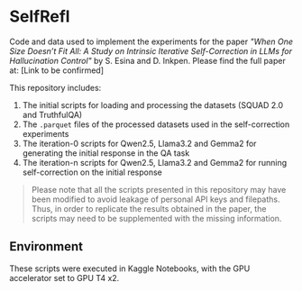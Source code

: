 # SelfRefl
Code and data used to implement the experiments for the paper _"When One Size Doesn’t Fit All: A Study on Intrinsic Iterative Self-Correction in LLMs for Hallucination Control"_ by S. Esina and D. Inkpen. Please find the full paper at: [Link to be confirmed]

This repository includes:
1. The initial scripts for loading and processing the datasets (SQUAD 2.0 and TruthfulQA)
2. The `.parquet` files of the processed datasets used in the self-correction experiments
3. The iteration-0 scripts for Qwen2.5, Llama3.2 and Gemma2 for generating the initial response in the QA task
4. The iteration-n scripts for Qwen2.5, Llama3.2 and Gemma2 for running self-correction on the initial response

> Please note that all the scripts presented in this repository may have been modified to avoid leakage of personal API keys and filepaths. Thus, in order to replicate the results obtained in the paper, the scripts may need to be supplemented with the missing information.

## Environment
These scripts were executed in Kaggle Notebooks, with the GPU accelerator set to GPU T4 x2.
